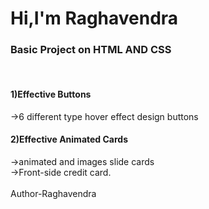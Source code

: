 <h1>Hi,I'm Raghavendra</h1>
<h3>Basic Project on HTML AND CSS</h3><br>
<h4>1)Effective Buttons</h4>
  ->6 different type hover effect design buttons<br>
<h4>2)Effective Animated Cards</h4>
  ->animated and images slide cards<br>
  ->Front-side credit card.<br><br>
Author-Raghavendra
